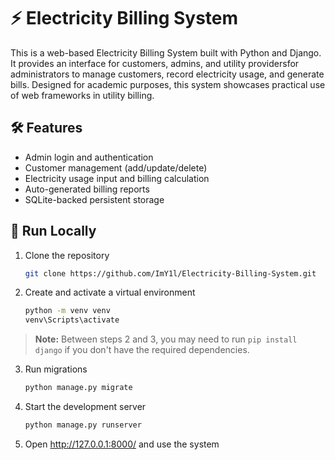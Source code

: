 # ⚡ Electricity Billing System
This is a web-based Electricity Billing System built with Python and Django. It provides an interface for customers, admins, and utility providersfor administrators to manage customers, record electricity usage, and generate bills. Designed for academic purposes, this system showcases practical use of web frameworks in utility billing.

## 🛠️ Features
- Admin login and authentication
- Customer management (add/update/delete)
- Electricity usage input and billing calculation
- Auto-generated billing reports
- SQLite-backed persistent storage

## 🚀 Run Locally
1. Clone the repository
   ```bash
   git clone https://github.com/ImY1l/Electricity-Billing-System.git
   ```
2. Create and activate a virtual environment
   ```bash
   python -m venv venv
   venv\Scripts\activate
   ```

> **Note:** Between steps 2 and 3, you may need to run `pip install django` if you don't have the required dependencies.

3. Run migrations
   ```bash
   python manage.py migrate
   ```
4. Start the development server
   ```bash
   python manage.py runserver
   ```
5. Open <http://127.0.0.1:8000/> and use the system
